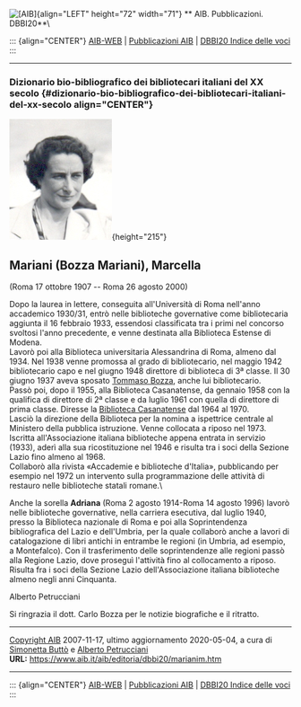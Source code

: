 ![\[AIB\]](/aib/wi/aibv72.gif){align="LEFT" height="72" width="71"}
** AIB. Pubblicazioni. DBBI20**\

::: {align="CENTER"}
[AIB-WEB](/) \| [Pubblicazioni AIB](/pubblicazioni/) \| [DBBI20 Indice
delle voci](dbbi20.htm)
:::

------------------------------------------------------------------------

### Dizionario bio-bibliografico dei bibliotecari italiani del XX secolo {#dizionario-bio-bibliografico-dei-bibliotecari-italiani-del-xx-secolo align="CENTER"}

![\[Ritratto\]](marianim.jpg){height="215"}

## Mariani (Bozza Mariani), Marcella

(Roma 17 ottobre 1907 -- Roma 26 agosto 2000)

Dopo la laurea in lettere, conseguita all\'Università di Roma nell\'anno
accademico 1930/31, entrò nelle biblioteche governative come
bibliotecaria aggiunta il 16 febbraio 1933, essendosi classificata tra i
primi nel concorso svoltosi l\'anno precedente, e venne destinata alla
Biblioteca Estense di Modena.\
Lavorò poi alla Biblioteca universitaria Alessandrina di Roma, almeno
dal 1934. Nel 1938 venne promossa al grado di bibliotecario, nel maggio
1942 bibliotecario capo e nel giugno 1948 direttore di biblioteca di 3ª
classe. Il 30 giugno 1937 aveva sposato [Tommaso Bozza](bozza.htm),
anche lui bibliotecario.\
Passò poi, dopo il 1955, alla Biblioteca Casanatense, da gennaio 1958
con la qualifica di direttore di 2ª classe e da luglio 1961 con quella
di direttore di prima classe. Diresse la [Biblioteca
Casanatense](/aib/stor/teche/rm-cas.htm) dal 1964 al 1970.\
Lasciò la direzione della Biblioteca per la nomina a ispettrice centrale
al Ministero della pubblica istruzione. Venne collocata a riposo nel
1973.\
Iscritta all\'Associazione italiana biblioteche appena entrata in
servizio (1933), aderì alla sua ricostituzione nel 1946 e risulta tra i
soci della Sezione Lazio fino almeno al 1968.\
Collaborò alla rivista «Accademie e biblioteche d\'Italia», pubblicando
per esempio nel 1972 un intervento sulla programmazione delle attività
di restauro nelle biblioteche statali romane.\

Anche la sorella **Adriana** (Roma 2 agosto 1914-Roma 14 agosto 1996)
lavorò nelle biblioteche governative, nella carriera esecutiva, dal
luglio 1940, presso la Biblioteca nazionale di Roma e poi alla
Soprintendenza bibliografica del Lazio e dell\'Umbria, per la quale
collaborò anche a lavori di catalogazione di libri antichi in entrambe
le regioni (in Umbria, ad esempio, a Montefalco). Con il trasferimento
delle soprintendenze alle regioni passò alla Regione Lazio, dove
proseguì l\'attività fino al collocamento a riposo. Risulta fra i soci
della Sezione Lazio dell\'Associazione italiana biblioteche almeno negli
anni Cinquanta.

Alberto Petrucciani

Si ringrazia il dott. Carlo Bozza per le notizie biografiche e il
ritratto.

------------------------------------------------------------------------

[Copyright AIB](/su-questo-sito/dichiarazione-di-copyright-aib-web/)
2007-11-17, ultimo aggiornamento 2020-05-04, a cura di [Simonetta
Buttò](/aib/redazione3.htm) e [Alberto
Petrucciani](/su-questo-sito/redazione-aib-web/)\
**URL:** https://www.aib.it/aib/editoria/dbbi20/marianim.htm

------------------------------------------------------------------------

::: {align="CENTER"}
[AIB-WEB](/) \| [Pubblicazioni AIB](/pubblicazioni/) \| [DBBI20 Indice
delle voci](dbbi20.htm)
:::
